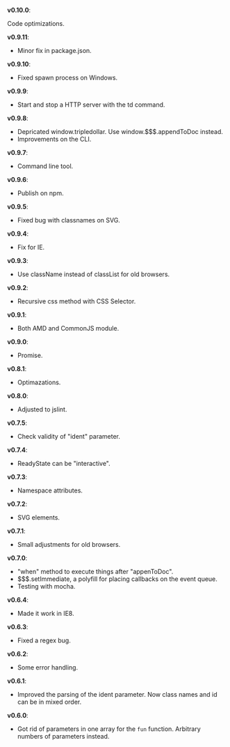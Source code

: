 **v0.10.0**:

  Code optimizations.

**v0.9.11**:

  - Minor fix in package.json.

**v0.9.10**:

  - Fixed spawn process on Windows.

**v0.9.9**:

  - Start and stop a HTTP server with the td command.

**v0.9.8**:

  - Depricated window.tripledollar. Use window.$$$.appendToDoc instead.
  - Improvements on the CLI.

**v0.9.7**:

  - Command line tool.

**v0.9.6**:

  - Publish on npm.

**v0.9.5**:

  - Fixed bug with classnames on SVG.

**v0.9.4**:

  - Fix for IE.

**v0.9.3**:

  - Use className instead of classList for old browsers.

**v0.9.2**:

  - Recursive css method with CSS Selector.

**v0.9.1**:

  - Both AMD and CommonJS module.

**v0.9.0**:

  - Promise.

**v0.8.1**:

  - Optimazations.

**v0.8.0**:

  - Adjusted to jslint.

**v0.7.5**:

  - Check validity of "ident" parameter.

**v0.7.4**:

  - ReadyState can be "interactive".

**v0.7.3**:

  - Namespace attributes.

**v0.7.2**:

  - SVG elements.

**v0.7.1**:

  - Small adjustments for old browsers.

**v0.7.0**:

  - "when" method to execute things after "appenToDoc".
  - $$$.setImmediate, a polyfill for placing callbacks on the event queue.
  - Testing with mocha.

**v0.6.4**:

  - Made it work in IE8.

**v0.6.3**:

  - Fixed a regex bug.

**v0.6.2**:

  - Some error handling.

**v0.6.1**:

  - Improved the parsing of the ident parameter. Now class names and id can be in mixed order.

**v0.6.0**:

  - Got rid of parameters in one array for the `fun` function. Arbitrary numbers of parameters instead.
